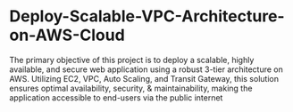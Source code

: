 # Deploy-Scalable-VPC-Architecture-on-AWS-Cloud
The primary objective of this project is to deploy a scalable, highly available, and secure web application using a robust 3-tier architecture on AWS. Utilizing EC2, VPC, Auto Scaling, and Transit Gateway, this solution ensures optimal availability, security, &amp; maintainability, making the application accessible to end-users via the public internet
